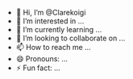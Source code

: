 - 👋 Hi, I’m @Clarekoigi
- 👀 I’m interested in ...
- 🌱 I’m currently learning ...
- 💞️ I’m looking to collaborate on ...
- 📫 How to reach me ...
- 😄 Pronouns: ...
- ⚡ Fun fact: ...

<!---
Clarekoigi/Clarekoigi is a ✨ special ✨ repository because its `README.md` (this file) appears on your GitHub profile.
You can click the Preview link to take a look at your changes.
--->
